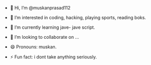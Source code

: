 - 👋 Hi, I’m @muskanprasad112
- 👀 I’m interested in coding, hacking, playing sports, reading boks.
- 🌱 I’m currently learning jave- jave script.
- 💞️ I’m looking to collaborate on ...
  
- 😄 Pronouns: muskan.
- ⚡ Fun fact: i dont take anything seriously.

<!---
muskanprasad112/muskanprasad112 is a ✨ special ✨ repository because its `README.md` (this file) appears on your GitHub profile.
You can click the Preview link to take a look at your changes.
--->
